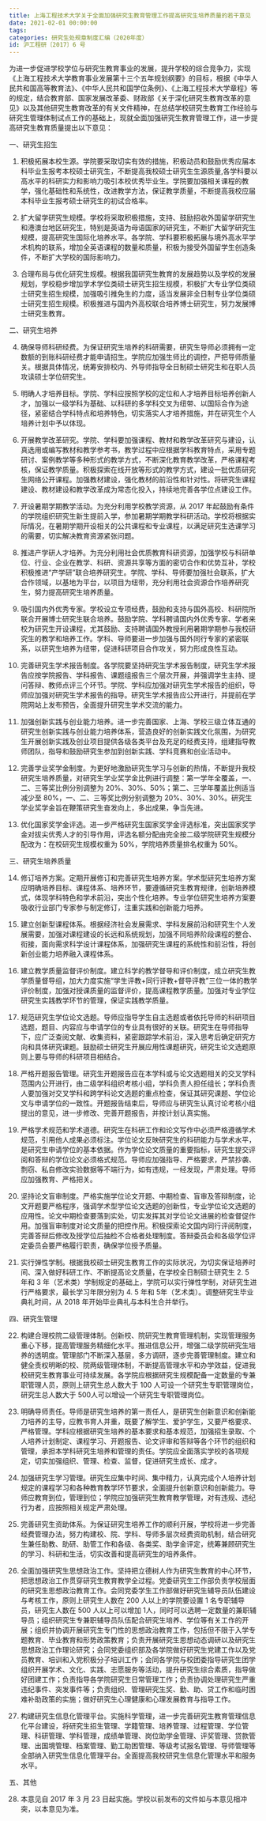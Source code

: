 ```yaml
---
title: 上海工程技术大学关于全面加强研究生教育管理工作提高研究生培养质量的若干意见
date: 2021-02-01 00:00:00
tags: 
categories: 研究生处规章制度汇编（2020年度）
id: 沪工程研〔2017〕6 号
---
```


为进一步促进学校学位与研究生教育事业的发展，提升学校的综合竞争力，实现《上海工程技术大学教育事业发展第十三个五年规划纲要》的目标，根据《中华人民共和国高等教育法》、《中华人民共和国学位条例》、《上海工程技术大学章程》等的规定，结合教育部、国家发展改革委、财政部《关于深化研究生教育改革的意见》以及其他研究生教育改革的有关文件精神，在总结学校研究生教育工作经验与研究生管理体制试点工作的基础上，现就全面加强研究生教育管理工作，进一步提高研究生教育质量提出以下意见：

一、研究生招生

1. 积极拓展本校生源。学院要采取切实有效的措施，积极动员和鼓励优秀应届本科毕业生报考本校硕士研究生，不断提高我校硕士研究生生源质量,各学科要以高水平的科研实力和影响力吸引本校优秀毕业生。学院要加强相关课程的教学，强化基础性和系统性，改进教学方法，保证教学质量，不断提高我校应届本科毕业生报考硕士研究生的初试合格率。

2. 扩大留学研究生规模。学校将采取积极措施，支持、鼓励招收外国留学研究生和港澳台地区研究生，特别是英语为母语国家的研究生，不断扩大留学研究生规模，提高研究生国际化培养水平。各学院、学科要积极拓展与境外高水平学术机构的联系，增加全英语课程的数量和质量，积极为接受外国留学生创造条件，不断扩大学校的国际影响力。

3. 合理布局与优化研究生规模。根据我国研究生教育的发展趋势以及学校的发展规划，学校稳步增加学术学位类硕士研究生招生规模，积极扩大专业学位类硕士研究生招生规模，加强吸引推免生的力度，适当发展非全日制专业学位类硕士研究生招生规模。积极推进与国内外高校联合培养博士研究生，努力发展博士研究生教育。

二、研究生培养

4. 确保导师科研经费。为保证研究生培养的科研需要，研究生导师必须拥有一定数额的到账科研经费才能申请招生。学院应加强生师比的调控，严把导师质量关。根据具体情况，统筹安排校内、外导师指导全日制硕士研究生和在职人员攻读硕士学位研究生。

5. 明确人才培养目标。学院、学科应按照学校的定位和人才培养目标培养创新人才，加强以一级学科为基础、以科研的多学科交叉为纽带、以国际合作为途径，紧密结合学科特点和培养特色，切实落实人才培养措施，并在研究生个人培养计划中予以体现。

6. 开展教学改革研究。学院、学科要加强课程、教材和教学改革研究与建设，认真选用或编写教材和教学参考书，教学过程中应根据学科教育特点，采用专题研讨、案例教学等多种形式的教学方式，不断深化教育教学改革，严格课程考核，保证教学质量。积极探索在线开放等形式的教学方式，建设一批优质研究生网络公开课程。加强教材建设，强化教材的前沿性和针对性。将研究生课程建设、教材建设和教学改革成为常态化投入，持续地完善各学位点建设工作。

7. 开设暑期学期教学活动。为充分利用学校教学资源，从 2017 年起鼓励有条件的学院组织研究生新生提前入学，参加暑期学期教学科研活动。学校将根据实际情况，在暑期学期开设相关的公共课程和专业课程，以满足研究生选课学习的需要，切实解决教育资源紧张问题。

8. 推进产学研人才培养。为充分利用社会优质教育科研资源，加强学校与科研单位、行业、企业在教学、科研、资源共享等方面的密切合作和优势互补，学校积极推进“产学研”联合培养研究生。学院、学科、导师要加强社会联系，扩大合作领域，以基地为平台，以项目为纽带，充分利用社会资源合作培养研究生，努力提高研究生培养质量。

9. 吸引国内外优秀专家。学校设立专项经费，鼓励和支持与国外高校、科研院所联合开展博士研究生联合培养。鼓励学院、学科聘请国内外优秀专家、学者来校为研究生开设课程，尤其鼓励、支持聘请国外教授利用暑期学期参与我校研究生的教学和培养工作。学科、导师要进一步加强与国外同行专家的紧密联系，以研究生培养为纽带，促进科研项目合作攻关，努力形成良性互动。

10. 完善研究生学术报告制度。各学院要坚持研究生学术报告制度，研究生学术报告应按学院报告、学科报告、课题组报告三个层次开展，并强调学生主持、提问答辩、教师点评三个环节。学院、学科应加强对研究生学术报告的组织，导师应加强对研究生学术报告的指导。研究生学术报告应公开进行，并提前在学院网站上发布预告，全面提升研究生学术交流的能力。

11. 加强创新实践与创业能力培养。进一步完善国家、上海、学校三级立体互通的研究生创新实践与创业能力培养体系，营造良好的创新实践文化氛围，为研究生开展创新实践及创业项目提供各级各类平台及充足的经费支持，组建指导教师团队，指导和鼓励研究生参加到创新实践、学科竞赛和创业活动中。

12. 完善学业奖学金制度。为更好地激励研究生学习与创新的热情，不断提升我校研究生培养质量，对研究生学业奖学金比例进行调整：第一学年全覆盖，一、二、三等奖比例分别调整为 20%、30%、50%；第二、三学年覆盖比例适当减少至 80%，一、二、三等奖比例分别调整为 20%、30%、30%。研究生学业奖学金旨在鞭策研究生奋发向上，多出成果，争当先进。

13. 优化国家奖学金评选。进一步严格研究生国家奖学金评选标准，突出国家奖学金对拔尖优秀人才的引导作用，评选名额分配由完全按二级学院研究生规模分配改为：在校研究生规模权重为 50%，学院培养质量排名权重为 50%。

三、研究生培养质量

14. 修订培养方案。定期开展修订和完善研究生培养方案。学术型研究生培养方案应明确培养目标、课程体系、培养环节，要遵循研究生教育规律，创新培养模式，体现学科特色和学术前沿，突出个性化培养。专业学位研究生培养方案要吸收行业部门专家参与制定修订，注重实践和创新能力培养。

15. 建立创新型课程体系。根据经济社会发展需求、学科发展前沿和研究生个人发展需要，加强对课程建设的长远和系统规划，加强不同培养阶段课程的整合、衔接，面向需求科学设计课程体系，加强研究生课程的系统性和前沿性，将创新创业能力培养融入课程体系。

16. 建立教学质量监督评价制度。建立科学的教学督导和评价制度，成立研究生教学质量督导组，加大力度实施“学生评教+同行评教+督导评教”三位一体的教学评价制度，加强对授课质量的监督评价，提高课程教学质量。加强对专业学位研究生实践教学环节的管理，保证实践教学质量。

17. 规范研究生学位论文选题。导师应指导学生自主选题或者依托导师的科研项目选题，题目、内容应与申请学位的专业具有很好的关联。研究生在导师指导下，应广泛查阅文献、收集资料，紧密跟踪学术前沿，深入思考后确定研究方向和具体研究课题。鼓励硕士研究生开展应用性课题研究，研究生论文选题原则上要与导师的科研项目相结合。

18. 严格开题报告管理。研究生开题报告应在本学科或与论文选题相关的交叉学科范围内公开进行，由二级学科组织考核小组，学科负责人担任组长；学科负责人要加强对交叉学科和跨学科论文选题的重点检查，保证其研究课题、学位论文与申请学位的一致性。开题报告结束后，导师应与研究生认真讨论考核小组提出的意见，进一步修改、完善开题报告，并按计划认真实施。

19. 严格学术规范和学术道德。研究生在科研工作和论文写作中必须严格遵循学术规范，引用他人成果必须标注。学位论文反映研究生的科研能力与学术水平，是研究生申请学位的基本依据。作为学位论文质量的重要指标，研究生提交评阅和答辩的学位论文必须格式规范。导师应加强指导、严格要求，严禁抄袭、剽窃、私自修改实验数据等不端行为，如有违规，一经发现，严肃处理。导师应加强教育、严格把关。

20. 坚持论文盲审制度。严格实施学位论文开题、中期检查、盲审及答辩制度，论文开题要严格程序，强调学术型学位论文选题的创新性，专业学位论文选题的应用性。论文中期检查要落到实处，切实发挥其对学位论文进展的检查督促作用。加强盲审制度对论文质量的把控作用。积极探索论文国内同行评阅制度，完善答辩后修改及授学位后抽检不合格者处理制度。答辩委员会和各级学位评定委员会要严格履行职责，确保学位授予质量。

21. 实行弹性学制。根据我校硕士研究生教育工作的实际状况，为切实保证培养时间、深入做好科研工作、不断提高论文质量，在学校全日制硕士研究生 2. 5 年和 3 年（艺术类）学制规定的基础上，学院可以实行弹性学制，对研究生进行严格要求，最长学习年限分别为 4. 5 年和 5年（艺术类）。调整研究生毕业典礼时间，从 2018 年开始毕业典礼与本科生合并举行。

四、研究生管理

22. 构建合理校院二级管理体制。创新校、院研究生教育管理机制，实现管理服务重心下移，提高管理服务精细化水平。推进信息公开，增强二级学院研究生培养的透明度。管理部门不断深入基层，多方调研，逐步完善管理制度。建立和健全责权明晰的校、院两级管理体制，不断提高管理水平和办学效益，促进我校研究生教育事业可持续发展。各学院应根据研究生规模配备一定数量的专兼职管理人员，原则上研究生总人数大于 100 人可设一个研究生专职管理岗位，研究生总人数大于 500人可以增设一个研究生专职管理岗位。

23. 明确导师责任。导师是研究生培养的第一责任人，是研究生创新意识和创新能力培养的主导，应教书育人并重，既要了解学生、爱护学生，又要严格要求、严格管理。学科应根据研究生培养的基本要求和基本规范，加强招生录取、个人培养计划制定、课程学习、开题报告、论文评审和答辩等各个环节的组织和管理，承担本学科研究生培养和管理的责任。学院应全面落实学校的各项规定，切实加强组织、管理、检查、监督，促进研究生成长、成才。

24. 加强研究生学习管理。研究生应集中时间、集中精力，认真完成个人培养计划规定的课程学习和各种教育教学环节要求，全面提升创新意识和创新能力。导师应教育到位，管理到位；学院应加强研究生教育教学管理，对有违规、违纪行为者，应按照相关规定严肃处理。

25. 完善研究生资助体系。为保证研究生培养工作的顺利开展，学校将进一步完善经费管理办法，努力构建校、院、学科、导师多层次经费资助机制，结合研究生兼任助教、助研、助管工作和各级、各类奖、助学金评定，统筹兼顾研究生的学习、科研和生活，切实改善和提高研究生的培养条件。

26. 全面加强研究生思想政治工作。坚持把立德树人作为研究生教育的中心环节，把思想政治工作贯穿研究生教育教学全过程。党委研究生工作部负责学校层面的研究生思想政治教育工作。会同党委学生工作部做好研究生辅导员队伍建设与考核工作，原则上研究生人数在 200 人以上的学院要设置 1 名专职辅导员，研究生人数在 500 人以上可以增加 1人，同时可以选聘一定数量的兼职辅导员；组织研究生专兼职辅导员队伍配合研究生培养、学位等有关工作的开展；组织并协调开展研究生专门性的思想政治教育工作，包括但不限于入学专题教育、毕业教育和形势政策教育；负责开展研究生思想动态调研以及研究生思想政治工作理论研究；会同党委组织部及各学院做好研究生党建工作以及党员教育、培训和入党积极分子培训工作；会同各学院与校团委指导研究生团学组织开展学术、文化、实践、志愿服务等活动，提升研究生综合素质，指导做好团建工作；负责指导各学院研究生日常管理工作；负责协调处理研究生严重违纪事件、突发事件等；负责组织、管理研究生奖、勤、助、贷工作和临时困难补助政策的实施；做好研究生心理健康和心理发展教育与指导工作。

27. 构建研究生信息化管理平台。实施科学管理，进一步完善研究生教育管理信息化平台建设，将研究生招生管理、学籍管理、培养管理、过程管理、学位管理、科研管理、学科管理，成绩单管理、岗位助学金管理、评奖管理、贷款管理、出国境管理、档案管理、勤工助困管理、等级考试报名管理、导师管理等全部纳入研究生信息化管理平台。全面提高我校研究生信息化管理水平和服务水平。

五、其他

28. 本意见自 2017 年 3 月 23 日起实施。学校以前发布的文件如与本意见相冲突，以本意见为准。
